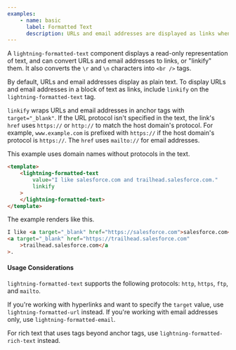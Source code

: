 ```yaml
---
examples:
    - name: basic
      label: Formatted Text
      description: URLs and email addresses are displayed as links when you specify the linkify attribute. Newline characters are converted to line breaks.
---
```


A `lightning-formatted-text` component displays a read-only representation of
text, and can convert URLs and email addresses to links, or "linkify" them.
It also converts the `\r` and `\n` characters into `<br />` tags.

By default, URLs and email addresses display as plain text.
To display URLs and email addresses in a block of text as links, include
`linkify` on the `lightning-formatted-text` tag.

`linkify` wraps URLs and email addresses in anchor tags with
`target="_blank"`. If the URL protocol isn't specified in the text,
the link's `href` uses `https://` or `http://` to match the host domain's
protocol. For example, `www.example.com` is prefixed with `https://`
if the host domain's protocol is `https://`. The `href` uses `mailto://`
for email addresses.

This example uses domain names without protocols in the text.

```html
<template>
    <lightning-formatted-text
        value="I like salesforce.com and trailhead.salesforce.com."
        linkify
    >
    </lightning-formatted-text>
</template>
```

The example renders like this.

```html
I like <a target="_blank" href="https://salesforce.com">salesforce.com</a> and
<a target="_blank" href="https://trailhead.salesforce.com"
    >trailhead.salesforce.com</a
>.
```

#### Usage Considerations

`lightning-formatted-text` supports the following protocols: `http`, `https`,
`ftp`, and `mailto`.

If you're working with hyperlinks and want to specify the `target` value, use
`lightning-formatted-url` instead. If you're working with email addresses only,
use `lightning-formatted-email`.

For rich text that uses tags beyond anchor tags, use
`lightning-formatted-rich-text` instead.

